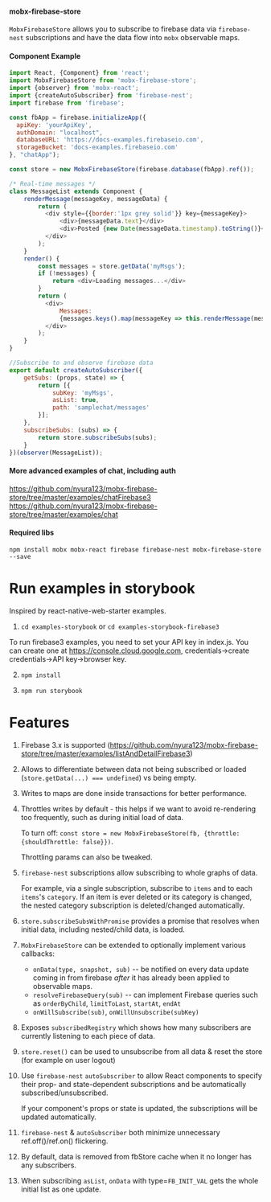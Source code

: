 #### mobx-firebase-store

`MobxFirebaseStore` allows you to subscribe to firebase data via `firebase-nest` subscriptions and have the data flow into `mobx` observable maps.

#### Component Example

```js
import React, {Component} from 'react';
import MobxFirebaseStore from 'mobx-firebase-store';
import {observer} from 'mobx-react';
import {createAutoSubscriber} from 'firebase-nest';
import firebase from 'firebase';

const fbApp = firebase.initializeApp({
  apiKey: 'yourApiKey',
  authDomain: "localhost",
  databaseURL: 'https://docs-examples.firebaseio.com',
  storageBucket: 'docs-examples.firebaseio.com'
}, "chatApp");

const store = new MobxFirebaseStore(firebase.database(fbApp).ref());

/* Real-time messages */
class MessageList extends Component {
    renderMessage(messageKey, messageData) {
        return (
          <div style={{border:'1px grey solid'}} key={messageKey}>
              <div>{messageData.text}</div>
              <div>Posted {new Date(messageData.timestamp).toString()}</div>
          </div>
        );
    }
    render() {
        const messages = store.getData('myMsgs');
        if (!messages) {
            return <div>Loading messages...</div>
        }
        return (
          <div>
              Messages:
              {messages.keys().map(messageKey => this.renderMessage(messageKey, messages.get(messageKey)))}
          </div>
        );
    }
}

//Subscribe to and observe firebase data
export default createAutoSubscriber({
    getSubs: (props, state) => {
        return [{
            subKey: 'myMsgs',
            asList: true,
            path: 'samplechat/messages'
        }];
    },
    subscribeSubs: (subs) => {
        return store.subscribeSubs(subs);
    }
})(observer(MessageList));
```

#### More advanced examples of chat, including auth

https://github.com/nyura123/mobx-firebase-store/tree/master/examples/chatFirebase3
https://github.com/nyura123/mobx-firebase-store/tree/master/examples/chat


#### Required libs

`npm install mobx mobx-react firebase firebase-nest mobx-firebase-store --save`


# Run examples in storybook

Inspired by react-native-web-starter examples.

1. `cd examples-storybook` or `cd examples-storybook-firebase3`

  To run firebase3 examples, you need to set your API key in index.js.
  You can create one at https://console.cloud.google.com, credentials->create credentials->API key->browser key.

2. `npm install`

3. `npm run storybook`

# Features

1. Firebase 3.x is supported (https://github.com/nyura123/mobx-firebase-store/tree/master/examples/listAndDetailFirebase3)

2. Allows to differentiate between data not being subscribed or loaded (`store.getData(...) === undefined`) vs being empty.

3. Writes to maps are done inside transactions for better performance.
 
4. Throttles writes by default - this helps if we want to avoid re-rendering too frequently, such as during initial load of data.

    To turn off: `const store = new MobxFirebaseStore(fb, {throttle: {shouldThrottle: false}})`.

    Throttling params can also be tweaked.

5. `firebase-nest` subscriptions allow subscribing to whole graphs of data.
    
    For example, via a single subscription, subscribe to `items` and to each `items`'s `category`. If an item is ever deleted or its category is changed, the nested category subscription is deleted/changed automatically. 

6. `store.subscribeSubsWithPromise` provides a promise that resolves when initial data, including nested/child data, is loaded.

7. `MobxFirebaseStore` can be extended to optionally implement various callbacks:

    * `onData(type, snapshot, sub)` -- be notified on every data update coming in from firebase *after* it has already been applied to observable maps. 
    * `resolveFirebaseQuery(sub)` -- can implement Firebase queries such as `orderByChild`, `limitToLast`, `startAt`, `endAt`
    * `onWillSubscribe(sub)`, `onWillUnsubscribe(subKey)`

8. Exposes `subscribedRegistry` which shows how many subscribers are currently listening to each piece of data.

9. `store.reset()` can be used to unsubscribe from all data & reset the store (for example on user logout)

10. Use `firebase-nest` `autoSubscriber` to allow React components to specify their prop- and state-dependent subscriptions and be automatically subscribed/unsubscribed.

    If your component's props or state is updated, the subscriptions will be updated automatically.

11. `firebase-nest` & `autoSubscriber` both minimize unnecessary ref.off()/ref.on() flickering.

12. By default, data is removed from fbStore cache when it no longer has any subscribers.

13. When subscribing `asList`, `onData` with type=`FB_INIT_VAL` gets the whole initial list as one update.



